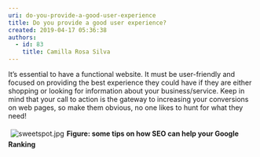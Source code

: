 ```yaml
---
uri: do-you-provide-a-good-user-experience
title: Do you provide a good user experience?
created: 2019-04-17 05:36:38
authors:
  - id: 83
    title: Camilla Rosa Silva
---
```





<span class='intro'> It’s essential to have a functional website. It must be user-friendly and focused on providing the best experience they could have if they are either shopping or looking for information about your business/service. Keep in mind that your call to action is the gateway to increasing your conversions on web pages, so make them obvious, no one likes to hunt for what they need!&#160;​<br> </span>

<dl class="ssw15-rteElement-ImageArea">​<img src="/SiteAssets/do-you-provide-a-good-user-experience/sweetspot.jpg" alt="sweetspot.jpg" style="margin&#58;5px;" /><strong>Figure&#58; some tips on how SEO can help your Google Ranking​</strong><br></dl><p><br></p>



